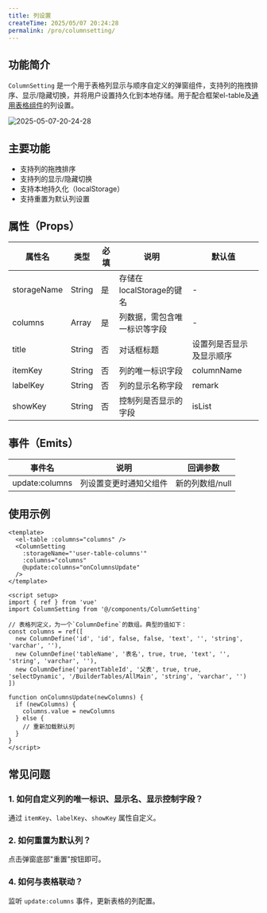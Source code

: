 ```yaml
---
title: 列设置
createTime: 2025/05/07 20:24:28
permalink: /pro/columnsetting/
---
```


## 功能简介

`ColumnSetting` 是一个用于表格列显示与顺序自定义的弹窗组件，支持列的拖拽排序、显示/隐藏切换，并将用户设置持久化到本地存储。用于配合框架el-table及[通用表格组件](./table.md)的列设置。

![2025-05-07-20-24-28](http://img.openauth.net.cn/2025-05-07-20-24-28.png)

## 主要功能
- 支持列的拖拽排序
- 支持列的显示/隐藏切换
- 支持本地持久化（localStorage）
- 支持重置为默认列设置

## 属性（Props）
| 属性名         | 类型    | 必填 | 说明                         | 默认值                  |
| -------------- | ------- | ---- | ---------------------------- | ----------------------- |
| storageName    | String  | 是   | 存储在localStorage的键名     | -                       |
| columns        | Array   | 是   | 列数据，需包含唯一标识等字段 | -                       |
| title          | String  | 否   | 对话框标题                   | 设置列是否显示及显示顺序 |
| itemKey        | String  | 否   | 列的唯一标识字段             | columnName              |
| labelKey       | String  | 否   | 列的显示名称字段             | remark                  |
| showKey        | String  | 否   | 控制列是否显示的字段         | isList                  |

## 事件（Emits）
| 事件名           | 说明                         | 回调参数           |
| ---------------- | ---------------------------- | ------------------ |
| update:columns   | 列设置变更时通知父组件       | 新的列数组/null    |


## 使用示例
```vue
<template>
  <el-table :columns="columns" />
  <ColumnSetting
    :storageName="'user-table-columns'"
    :columns="columns"
    @update:columns="onColumnsUpdate"
  />
</template>

<script setup>
import { ref } from 'vue'
import ColumnSetting from '@/components/ColumnSetting'

// 表格列定义，为一个`ColumnDefine`的数组。典型的值如下：
const columns = ref([
  new ColumnDefine('id', 'id', false, false, 'text', '', 'string', 'varchar', ''),
  new ColumnDefine('tableName', '表名', true, true, 'text', '', 'string', 'varchar', ''),
  new ColumnDefine('parentTableId', '父表', true, true, 'selectDynamic', '/BuilderTables/AllMain', 'string', 'varchar', '')
])

function onColumnsUpdate(newColumns) {
  if (newColumns) {
    columns.value = newColumns
  } else {
    // 重新加载默认列
  }
}
</script>
```

## 常见问题

### 1. 如何自定义列的唯一标识、显示名、显示控制字段？
通过 `itemKey`、`labelKey`、`showKey` 属性自定义。

### 2. 如何重置为默认列？
点击弹窗底部"重置"按钮即可。

### 4. 如何与表格联动？
监听 `update:columns` 事件，更新表格的列配置。
